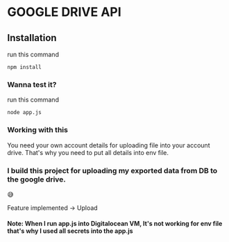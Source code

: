 # GOOGLE DRIVE API

## Installation
run this command
```
npm install
```
### Wanna test it?
run this command
```
node app.js
```
### Working with this
You need your own account details for uploading file into your account drive.
That's why you need to put all details into env file.

### I build this project for uploading my exported data from DB to the google drive.
😅

Feature implemented -> Upload

#### Note: When I run app.js into Digitalocean VM, It's not working for env file that's why I used all secrets into the app.js
